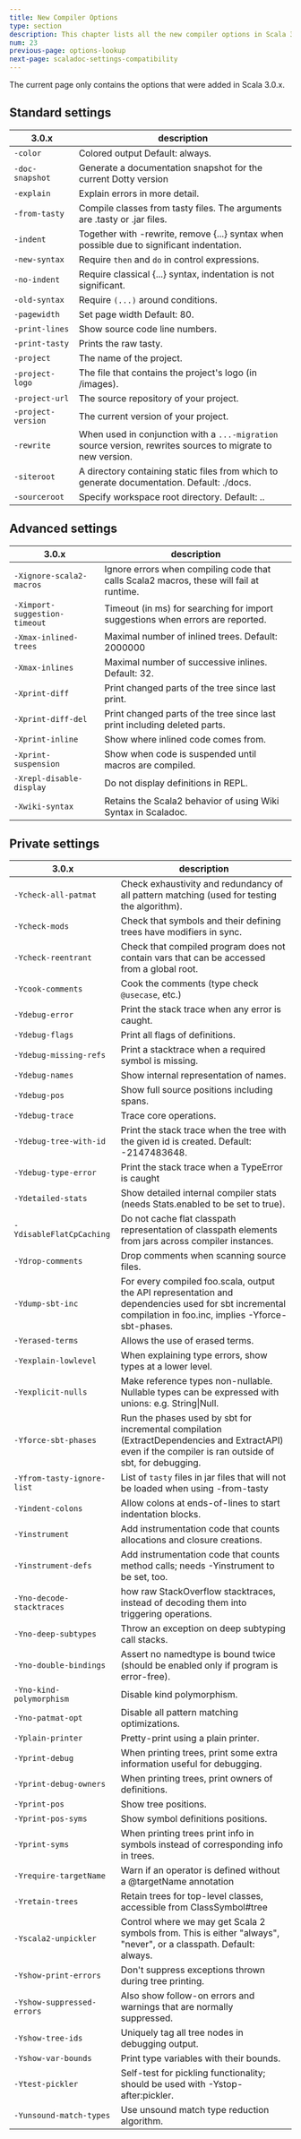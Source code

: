 ```yaml
---
title: New Compiler Options
type: section
description: This chapter lists all the new compiler options in Scala 3
num: 23
previous-page: options-lookup
next-page: scaladoc-settings-compatibility
---
```


The current page only contains the options that were added in Scala 3.0.x.

## Standard settings

| 3.0.x | description |
|-|-|
| `-color` | Colored output Default: always. |
| `-doc-snapshot` | Generate a documentation snapshot for the current Dotty version |
| `-explain` | Explain errors in more detail. |
| `-from-tasty` | Compile classes from tasty files. The arguments are .tasty or .jar files. |
| `-indent` | Together with -rewrite, remove {...} syntax when possible due to significant indentation. |
| `-new-syntax` | Require `then` and `do` in control expressions. |
| `-no-indent` | Require classical {...} syntax, indentation is not significant. |
| `-old-syntax` | Require `(...)` around conditions. |
| `-pagewidth` | Set page width Default: 80. |
| `-print-lines` | Show source code line numbers. |
| `-print-tasty` | Prints the raw tasty. |
| `-project` | The name of the project. |
| `-project-logo` | The file that contains the project's logo (in /images). |
| `-project-url` | The source repository of your project. |
| `-project-version` | The current version of your project. |
| `-rewrite` | When used in conjunction with a `...-migration` source version, rewrites sources to migrate to new version. |
| `-siteroot` | A directory containing static files from which to generate documentation. Default: ./docs. |
| `-sourceroot` | Specify workspace root directory. Default: .. |

## Advanced settings

| 3.0.x | description |
|-|-|
| `-Xignore-scala2-macros` | Ignore errors when compiling code that calls Scala2 macros, these will fail at runtime. | 
| `-Ximport-suggestion-timeout` | Timeout (in ms) for searching for import suggestions when errors are reported. | 
| `-Xmax-inlined-trees` | Maximal number of inlined trees. Default: 2000000 | 
| `-Xmax-inlines` | Maximal number of successive inlines. Default: 32. | 
| `-Xprint-diff` | Print changed parts of the tree since last print. | 
| `-Xprint-diff-del` | Print changed parts of the tree since last print including deleted parts. | 
| `-Xprint-inline` | Show where inlined code comes from. | 
| `-Xprint-suspension` | Show when code is suspended until macros are compiled. | 
| `-Xrepl-disable-display` | Do not display definitions in REPL. | 
| `-Xwiki-syntax` | Retains the Scala2 behavior of using Wiki Syntax in Scaladoc. | 

## Private settings

| 3.0.x | description |
|-|-|
| `-Ycheck-all-patmat` | Check exhaustivity and redundancy of all pattern matching (used for testing the algorithm). |
| `-Ycheck-mods` | Check that symbols and their defining trees have modifiers in sync. |
| `-Ycheck-reentrant` | Check that compiled program does not contain vars that can be accessed from a global root. |
| `-Ycook-comments` | Cook the comments (type check `@usecase`, etc.) |
| `-Ydebug-error` | Print the stack trace when any error is caught. |
| `-Ydebug-flags` | Print all flags of definitions. |
| `-Ydebug-missing-refs` | Print a stacktrace when a required symbol is missing. |
| `-Ydebug-names` | Show internal representation of names. |
| `-Ydebug-pos` | Show full source positions including spans. |
| `-Ydebug-trace` | Trace core operations. |
| `-Ydebug-tree-with-id` | Print the stack trace when the tree with the given id is created. Default: -2147483648. |
| `-Ydebug-type-error` | Print the stack trace when a TypeError is caught |
| `-Ydetailed-stats` | Show detailed internal compiler stats (needs Stats.enabled to be set to true). |
| `-YdisableFlatCpCaching` | Do not cache flat classpath representation of classpath elements from jars across compiler instances. |
| `-Ydrop-comments` | Drop comments when scanning source files. |
| `-Ydump-sbt-inc` | For every compiled foo.scala, output the API representation and dependencies used for sbt incremental compilation in foo.inc, implies -Yforce-sbt-phases. |
| `-Yerased-terms` | Allows the use of erased terms. |
| `-Yexplain-lowlevel` | When explaining type errors, show types at a lower level. |
| `-Yexplicit-nulls` | Make reference types non-nullable. Nullable types can be expressed with unions: e.g. String&#124;Null. |
| `-Yforce-sbt-phases` | Run the phases used by sbt for incremental compilation (ExtractDependencies and ExtractAPI) even if the compiler is ran outside of sbt, for debugging. |
| `-Yfrom-tasty-ignore-list` | List of `tasty` files in jar files that will not be loaded when using -from-tasty |
| `-Yindent-colons` | Allow colons at ends-of-lines to start indentation blocks. |
| `-Yinstrument` | Add instrumentation code that counts allocations and closure creations. |
| `-Yinstrument-defs` | Add instrumentation code that counts method calls; needs -Yinstrument to be set, too. |
| `-Yno-decode-stacktraces` | how raw StackOverflow stacktraces, instead of decoding them into triggering operations. |
| `-Yno-deep-subtypes` | Throw an exception on deep subtyping call stacks. |
| `-Yno-double-bindings` | Assert no namedtype is bound twice (should be enabled only if program is error-free). |
| `-Yno-kind-polymorphism` | Disable kind polymorphism. |
| `-Yno-patmat-opt` | Disable all pattern matching optimizations. |
| `-Yplain-printer` | Pretty-print using a plain printer. |
| `-Yprint-debug` | When printing trees, print some extra information useful for debugging. |
| `-Yprint-debug-owners` | When printing trees, print owners of definitions. |
| `-Yprint-pos` | Show tree positions. |
| `-Yprint-pos-syms` | Show symbol definitions positions. |
| `-Yprint-syms` | When printing trees print info in symbols instead of corresponding info in trees. |
| `-Yrequire-targetName` | Warn if an operator is defined without a @targetName annotation |
| `-Yretain-trees` | Retain trees for top-level classes, accessible from ClassSymbol#tree |
| `-Yscala2-unpickler` | Control where we may get Scala 2 symbols from. This is either "always", "never", or a classpath. Default: always. |
| `-Yshow-print-errors` | Don't suppress exceptions thrown during tree printing. |
| `-Yshow-suppressed-errors` | Also show follow-on errors and warnings that are normally suppressed. |
| `-Yshow-tree-ids` | Uniquely tag all tree nodes in debugging output. |
| `-Yshow-var-bounds` | Print type variables with their bounds. |
| `-Ytest-pickler` | Self-test for pickling functionality; should be used with -Ystop-after:pickler. |
| `-Yunsound-match-types` | Use unsound match type reduction algorithm. |
